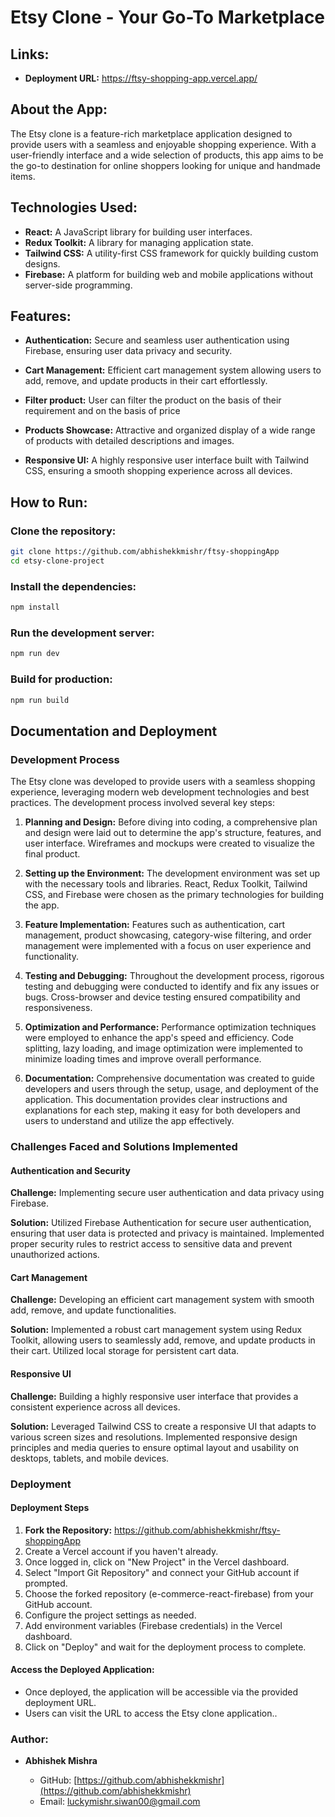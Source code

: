 # Etsy Clone - Your Go-To Marketplace


## Links:

- **Deployment URL:** https://ftsy-shopping-app.vercel.app/

## About the App:

The Etsy clone is a feature-rich marketplace application designed to provide users with a seamless and enjoyable shopping experience. With a user-friendly interface and a wide selection of products, this app aims to be the go-to destination for online shoppers looking for unique and handmade items.


## Technologies Used:

- **React:** A JavaScript library for building user interfaces.
- **Redux Toolkit:** A library for managing application state.
- **Tailwind CSS:** A utility-first CSS framework for quickly building custom designs.
- **Firebase:** A platform for building web and mobile applications without server-side programming.

## Features:

- **Authentication:**
  Secure and seamless user authentication using Firebase, ensuring user data privacy and security.

- **Cart Management:**
  Efficient cart management system allowing users to add, remove, and update products in their cart effortlessly.
- **Filter product:**
  User can filter the product on the basis of their requirement and on the basis of price

- **Products Showcase:**
  Attractive and organized display of a wide range of products with detailed descriptions and images.

- **Responsive UI:**
  A highly responsive user interface built with Tailwind CSS, ensuring a smooth shopping experience across all devices.

## How to Run:

### **Clone the repository:**

```bash
git clone https://github.com/abhishekkmishr/ftsy-shoppingApp
cd etsy-clone-project
```

### **Install the dependencies:**

```bash
npm install
```

### **Run the development server:**

```bash
npm run dev
```

### **Build for production:**

```bash
npm run build
```

## Documentation and Deployment

### Development Process

The Etsy clone was developed to provide users with a seamless shopping experience, leveraging modern web development technologies and best practices. The development process involved several key steps:


1. **Planning and Design:** Before diving into coding, a comprehensive plan and design were laid out to determine the app's structure, features, and user interface. Wireframes and mockups were created to visualize the final product.


2. **Setting up the Environment:** The development environment was set up with the necessary tools and libraries. React, Redux Toolkit, Tailwind CSS, and Firebase were chosen as the primary technologies for building the app.

3. **Feature Implementation:** Features such as authentication, cart management, product showcasing, category-wise filtering, and order management were implemented with a focus on user experience and functionality.

4. **Testing and Debugging:** Throughout the development process, rigorous testing and debugging were conducted to identify and fix any issues or bugs. Cross-browser and device testing ensured compatibility and responsiveness.

5. **Optimization and Performance:** Performance optimization techniques were employed to enhance the app's speed and efficiency. Code splitting, lazy loading, and image optimization were implemented to minimize loading times and improve overall performance.

6. **Documentation:** Comprehensive documentation was created to guide developers and users through the setup, usage, and deployment of the application. This documentation provides clear instructions and explanations for each step, making it easy for both developers and users to understand and utilize the app effectively.

### Challenges Faced and Solutions Implemented

#### Authentication and Security

**Challenge:** Implementing secure user authentication and data privacy using Firebase.

**Solution:** Utilized Firebase Authentication for secure user authentication, ensuring that user data is protected and privacy is maintained. Implemented proper security rules to restrict access to sensitive data and prevent unauthorized actions.

#### Cart Management

**Challenge:** Developing an efficient cart management system with smooth add, remove, and update functionalities.

**Solution:** Implemented a robust cart management system using Redux Toolkit, allowing users to seamlessly add, remove, and update products in their cart. Utilized local storage for persistent cart data.

#### Responsive UI

**Challenge:** Building a highly responsive user interface that provides a consistent experience across all devices.

**Solution:** Leveraged Tailwind CSS to create a responsive UI that adapts to various screen sizes and resolutions. Implemented responsive design principles and media queries to ensure optimal layout and usability on desktops, tablets, and mobile devices.

### Deployment

#### Deployment Steps

1. **Fork the Repository:** https://github.com/abhishekkmishr/ftsy-shoppingApp
2. Create a Vercel account if you haven't already.
3. Once logged in, click on "New Project" in the Vercel dashboard.
4. Select "Import Git Repository" and connect your GitHub account if prompted.
5. Choose the forked repository (e-commerce-react-firebase) from your GitHub account.
6. Configure the project settings as needed.
7. Add environment variables (Firebase credentials) in the Vercel dashboard.
8. Click on "Deploy" and wait for the deployment process to complete.

#### Access the Deployed Application:

- Once deployed, the application will be accessible via the provided deployment URL.
- Users can visit the URL to access the Etsy clone application..

### Author:
- **Abhishek Mishra**

  - GitHub: [https://github.com/abhishekkmishr](https://github.com/abhishekkmishr)
  - Email: luckymishr.siwan00@gmail.com
